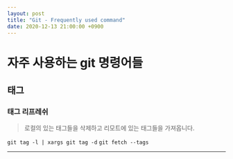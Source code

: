 ```yaml
---
layout: post
title: "Git - Frequently used command"
date: 2020-12-13 21:00:00 +0900
---
```


# 자주 사용하는 git 명령어들

## 태그

### 태그 리프레쉬

>로컬의 있는 태그들을 삭제하고 리모트에 있는 태그들을 가져옵니다.

`git tag -l | xargs git tag -d`
`git fetch --tags`

---